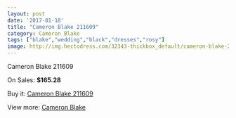 ```yaml
---
layout: post
date: '2017-01-18'
title: "Cameron Blake 211609"
category: Cameron Blake
tags: ["blake","wedding","black","dresses","rosy"]
image: http://img.hectodress.com/32343-thickbox_default/cameron-blake-211609.jpg
---
```

Cameron Blake 211609

On Sales: **$165.28**
<a href="https://www.hectodress.com/cameron-blake/14757-cameron-blake-211609.html"><amp-img layout="responsive" width="600" height="600" src="//img.hectodress.com/32343-thickbox_default/cameron-blake-211609.jpg" alt="Cameron Blake 211609 0" /></a>
<a href="https://www.hectodress.com/cameron-blake/14757-cameron-blake-211609.html"><amp-img layout="responsive" width="600" height="600" src="//img.hectodress.com/32344-thickbox_default/cameron-blake-211609.jpg" alt="Cameron Blake 211609 1" /></a>

Buy it: [Cameron Blake 211609](https://www.hectodress.com/cameron-blake/14757-cameron-blake-211609.html "Cameron Blake 211609")

View more: [Cameron Blake](https://www.hectodress.com/264-cameron-blake "Cameron Blake")